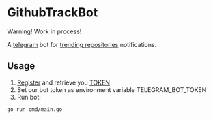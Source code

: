 # GithubTrackBot

Warning! Work in process!

A [telegram](https://telegram.org/) bot for [trending repositories](https://github.com/trending) notifications. 

## Usage
1. [Register](https://core.telegram.org/bots#3-how-do-i-create-a-bot) and retrieve you [TOKEN](https://core.telegram.org/bots#6-botfather)
2. Set our bot token as environment variable TELEGRAM_BOT_TOKEN
3. Run bot:
```
go run cmd/main.go
```


